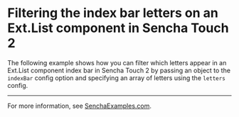 # Filtering the index bar letters on an Ext.List component in Sencha Touch 2 #

The following example shows how you can filter which letters appear in an Ext.List component index bar in Sencha Touch 2 by passing an object to the `indexBar` config option and specifying an array of letters using the `letters` config.

---

For more information, see [SenchaExamples.com](http://senchaexamples.com/2012/03/01/filtering-the-index-bar-letters-on-an-ext-list-component-in-sencha-touch-2/).
